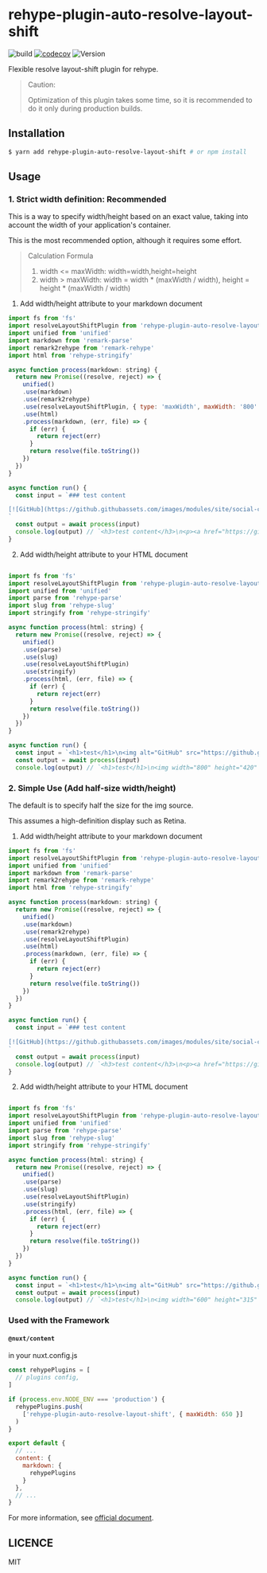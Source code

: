 # rehype-plugin-auto-resolve-layout-shift

![build](https://github.com/potato4d/rehype-plugin-auto-resolve-layout-shift/workflows/build/badge.svg) [![codecov](https://codecov.io/gh/potato4d/rehype-plugin-auto-resolve-layout-shift/branch/master/graph/badge.svg)](https://codecov.io/gh/potato4d/rehype-plugin-auto-resolve-layout-shift) ![Version](https://img.shields.io/npm/v/rehype-plugin-auto-resolve-layout-shift.svg?sanitize=true)

Flexible resolve layout-shift plugin for rehype.

> Caution:
>
> Optimization of this plugin takes some time, so it is recommended to do it only during production builds.

## Installation

```bash
$ yarn add rehype-plugin-auto-resolve-layout-shift # or npm install
```

## Usage

### 1. Strict width definition: Recommended

This is a way to specify width/height based on an exact value, taking into account the width of your application's container.

This is the most recommended option, although it requires some effort.

> Calculation Formula
>
> 1. width <= maxWidth: width=width,height=height
> 2. width > maxWidth: width = width * (maxWidth / width), height = height * (maxWidth / width)

1. Add width/height attribute to your markdown document

```javascript
import fs from 'fs'
import resolveLayoutShiftPlugin from 'rehype-plugin-auto-resolve-layout-shift'
import unified from 'unified'
import markdown from 'remark-parse'
import remark2rehype from 'remark-rehype'
import html from 'rehype-stringify'

async function process(markdown: string) {
  return new Promise((resolve, reject) => {
    unified()
    .use(markdown)
    .use(remark2rehype)
    .use(resolveLayoutShiftPlugin, { type: 'maxWidth', maxWidth: '800' })
    .use(html)
    .process(markdown, (err, file) => {
      if (err) {
        return reject(err)
      }
      return resolve(file.toString())
    })
  })
}

async function run() {
  const input = `### test content

[![GitHub](https://github.githubassets.com/images/modules/site/social-cards/github-social.png)](https://github.com)
`
  const output = await process(input)
  console.log(output) // `<h3>test content</h3>\n<p><a href="https://github.com"><img width="800" height="420" src="https://github.githubassets.com/images/modules/site/social-cards/github-social.png" alt="GitHub"></a></p>`
}
```

2. Add width/height attribute to your HTML document

```javascript

import fs from 'fs'
import resolveLayoutShiftPlugin from 'rehype-plugin-auto-resolve-layout-shift'
import unified from 'unified'
import parse from 'rehype-parse'
import slug from 'rehype-slug'
import stringify from 'rehype-stringify'

async function process(html: string) {
  return new Promise((resolve, reject) => {
    unified()
    .use(parse)
    .use(slug)
    .use(resolveLayoutShiftPlugin)
    .use(stringify)
    .process(html, (err, file) => {
      if (err) {
        return reject(err)
      }
      return resolve(file.toString())
    })
  })
}

async function run() {
  const input = `<h1>test</h1>\n<img alt="GitHub" src="https://github.githubassets.com/images/modules/site/social-cards/github-social.png">`
  const output = await process(input)
  console.log(output) // `<h1>test</h1>\n<img width="800" height="420" src="https://github.githubassets.com/images/modules/site/social-cards/github-social.png" alt="GitHub">`
```

### 2. Simple Use (Add half-size width/height)

The default is to specify half the size for the img source.

This assumes a high-definition display such as Retina.

1. Add width/height attribute to your markdown document

```javascript
import fs from 'fs'
import resolveLayoutShiftPlugin from 'rehype-plugin-auto-resolve-layout-shift'
import unified from 'unified'
import markdown from 'remark-parse'
import remark2rehype from 'remark-rehype'
import html from 'rehype-stringify'

async function process(markdown: string) {
  return new Promise((resolve, reject) => {
    unified()
    .use(markdown)
    .use(remark2rehype)
    .use(resolveLayoutShiftPlugin)
    .use(html)
    .process(markdown, (err, file) => {
      if (err) {
        return reject(err)
      }
      return resolve(file.toString())
    })
  })
}

async function run() {
  const input = `### test content

[![GitHub](https://github.githubassets.com/images/modules/site/social-cards/github-social.png)](https://github.com)
`
  const output = await process(input)
  console.log(output) // `<h3>test content</h3>\n<p><a href="https://github.com"><img width="600" height="315" src="https://github.githubassets.com/images/modules/site/social-cards/github-social.png" alt="GitHub"></a></p>`
}
```

2. Add width/height attribute to your HTML document

```javascript

import fs from 'fs'
import resolveLayoutShiftPlugin from 'rehype-plugin-auto-resolve-layout-shift'
import unified from 'unified'
import parse from 'rehype-parse'
import slug from 'rehype-slug'
import stringify from 'rehype-stringify'

async function process(html: string) {
  return new Promise((resolve, reject) => {
    unified()
    .use(parse)
    .use(slug)
    .use(resolveLayoutShiftPlugin)
    .use(stringify)
    .process(html, (err, file) => {
      if (err) {
        return reject(err)
      }
      return resolve(file.toString())
    })
  })
}

async function run() {
  const input = `<h1>test</h1>\n<img alt="GitHub" src="https://github.githubassets.com/images/modules/site/social-cards/github-social.png">`
  const output = await process(input)
  console.log(output) // `<h1>test</h1>\n<img width="600" height="315" src="https://github.githubassets.com/images/modules/site/social-cards/github-social.png" alt="GitHub">`
```

### Used with the Framework

#### `@nuxt/content`

in your nuxt.config.js

```javascript
const rehypePlugins = [
  // plugins config,
]

if (process.env.NODE_ENV === 'production') {
  rehypePlugins.push(
    ['rehype-plugin-auto-resolve-layout-shift', { maxWidth: 650 }]
  )
}

export default {
  // ...
  content: {
    markdown: {
      rehypePlugins
    }
  },
  // ...
}
```

For more information, see [official document](https://content.nuxtjs.org/configuration#markdownrehypeplugins).

## LICENCE

MIT
